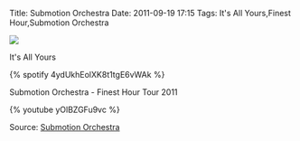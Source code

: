 Title: Submotion Orchestra
Date: 2011-09-19 17:15
Tags: It's All Yours,Finest Hour,Submotion Orchestra

![](/images/SubmotionOrchestraTour2011.jpg)
 
It's All Yours

{% spotify 4ydUkhEolXK8t1tgE6vWAk %}
 
Submotion Orchestra - Finest Hour Tour 2011 
 
{% youtube yOlBZGFu9vc %}
 
Source: [Submotion Orchestra](http://submotion.co.uk/) 

 

